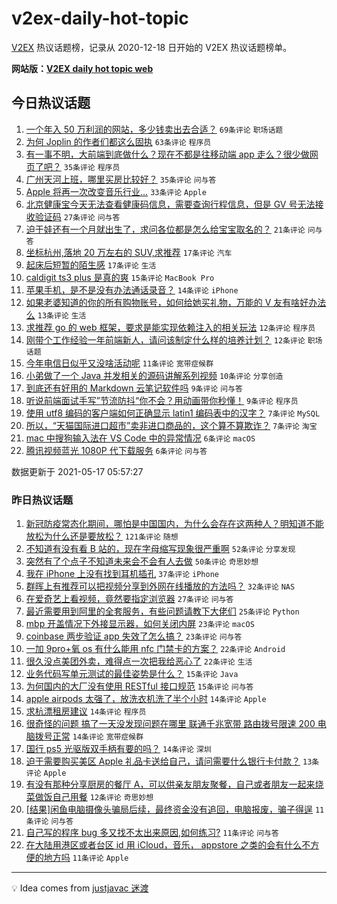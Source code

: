 # v2ex-daily-hot-topic

[V2EX](https://www.v2ex.com/) 热议话题榜，记录从 2020-12-18 日开始的 V2EX 热议话题榜单。

**网站版：[V2EX daily hot topic web](https://boojack.github.io/v2ex-daily-hot-topic-web/)**

## 今日热议话题

<!-- TODAY BEGIN -->

1. [一个年入 50 万利润的网站，多少钱卖出去合适？](https://www.v2ex.com/t/777327) `69条评论` `职场话题`
1. [为何 Joplin 的作者们都这么固执](https://www.v2ex.com/t/777378) `63条评论` `程序员`
1. [有一事不明，大前端到底做什么？现在不都是往移动端 app 走么？很少做网页了吧？](https://www.v2ex.com/t/777342) `35条评论` `程序员`
1. [广州天河上班，哪里买房比较好？](https://www.v2ex.com/t/777346) `35条评论` `问与答`
1. [Apple 将再一次改变音乐行业…](https://www.v2ex.com/t/777355) `33条评论` `Apple`
1. [北京健康宝今天无法查看健康码信息，需要查询行程信息，但是 GV 号无法接收验证码](https://www.v2ex.com/t/777348) `27条评论` `问与答`
1. [迫于娃还有一个月就出生了，求问各位都是怎么给宝宝取名的？](https://www.v2ex.com/t/777341) `21条评论` `问与答`
1. [坐标杭州,落地 20 万左右的 SUV,求推荐](https://www.v2ex.com/t/777356) `17条评论` `汽车`
1. [起床后短暂的陌生感](https://www.v2ex.com/t/777333) `17条评论` `生活`
1. [caldigit ts3 plus 是真的爽](https://www.v2ex.com/t/777339) `15条评论` `MacBook Pro`
1. [苹果手机，是不是没有办法通话录音？](https://www.v2ex.com/t/777370) `14条评论` `iPhone`
1. [如果老婆知道的你的所有购物账号，如何给她买礼物，万能的 V 友有啥好办法么](https://www.v2ex.com/t/777388) `13条评论` `生活`
1. [求推荐 go 的 web 框架，要求是能实现依赖注入的相关玩法](https://www.v2ex.com/t/777380) `12条评论` `程序员`
1. [刚带个工作经验一年前端新人，请问该制定什么样的培养计划？](https://www.v2ex.com/t/777352) `12条评论` `职场话题`
1. [今年电信日似乎又没啥活动呢](https://www.v2ex.com/t/777330) `11条评论` `宽带症候群`
1. [小弟做了一个 Java 并发相关的源码讲解系列视频](https://www.v2ex.com/t/777374) `10条评论` `分享创造`
1. [到底还有好用的 Markdown 云笔记软件吗](https://www.v2ex.com/t/777376) `9条评论` `问与答`
1. [听说前端面试手写”节流防抖“你不会？用动画带你秒懂！](https://www.v2ex.com/t/777338) `9条评论` `程序员`
1. [使用 utf8 编码的客户端如何正确显示 latin1 编码表中的汉字？](https://www.v2ex.com/t/777394) `7条评论` `MySQL`
1. [所以，“天猫国际进口超市”卖非进口商品的，这个算不算欺诈？](https://www.v2ex.com/t/777337) `7条评论` `淘宝`
1. [mac 中搜狗输入法在 VS Code 中的异常情况](https://www.v2ex.com/t/777409) `6条评论` `macOS`
1. [腾讯视频蓝光 1080P 代下载服务](https://www.v2ex.com/t/777396) `6条评论` `问与答`

数据更新于 2021-05-17 05:57:27

<!-- TODAY END -->

### 昨日热议话题

<!-- YESTERDAY BEGIN -->

1. [新冠防疫常态化期间，哪怕是中国国内，为什么会存在这两种人？明知道不能放松为什么还是要放松？](https://www.v2ex.com/t/777299) `121条评论` `随想`
1. [不知道有没有看 B 站的，现在字母缩写现象很严重啊](https://www.v2ex.com/t/777184) `52条评论` `分享发现`
1. [突然有了个点子不知道未来会不会有人去做](https://www.v2ex.com/t/777207) `50条评论` `奇思妙想`
1. [我在 iPhone 上没有找到耳机插孔](https://www.v2ex.com/t/777185) `37条评论` `iPhone`
1. [群晖上有推荐可以把视频分享到外网在线播放的方法吗？](https://www.v2ex.com/t/777222) `32条评论` `NAS`
1. [在爱奇艺上看视频，竟然要指定浏览器](https://www.v2ex.com/t/777189) `27条评论` `问与答`
1. [最近需要用到阿里的全套服务，有些问题请教下大佬们](https://www.v2ex.com/t/777269) `25条评论` `Python`
1. [mbp 开盖情况下外接显示器，如何关闭内屏](https://www.v2ex.com/t/777227) `23条评论` `macOS`
1. [coinbase 两步验证 app 失效了怎么搞？](https://www.v2ex.com/t/777188) `23条评论` `问与答`
1. [一加 9pro+氧 os 有什么能用 nfc 门禁卡的方案？](https://www.v2ex.com/t/777232) `22条评论` `Android`
1. [很久没点美团外卖，难得点一次把我给恶心了](https://www.v2ex.com/t/777287) `22条评论` `生活`
1. [业务代码写单元测试的最佳姿势是什么？](https://www.v2ex.com/t/777305) `15条评论` `Java`
1. [为何国内的大厂没有使用 RESTful 接口规范](https://www.v2ex.com/t/777286) `15条评论` `问与答`
1. [apple airpods 太强了，放洗衣机洗了半个小时](https://www.v2ex.com/t/777280) `14条评论` `Apple`
1. [求杭漂租房建议](https://www.v2ex.com/t/777225) `14条评论` `程序员`
1. [很奇怪的问题 搞了一天没发现问题在哪里 联通千兆宽带 路由拨号限速 200 电脑拨号正常](https://www.v2ex.com/t/777213) `14条评论` `宽带症候群`
1. [国行 ps5 光驱版双手柄有要的吗？](https://www.v2ex.com/t/777182) `14条评论` `深圳`
1. [迫于需要购买美区 Apple 礼品卡送给自己，请问需要什么银行卡付款？](https://www.v2ex.com/t/777293) `13条评论` `Apple`
1. [有没有那种分享厨房的餐厅 A，可以供亲友朋友聚餐，自己或者朋友一起来烧菜做饭自己用餐](https://www.v2ex.com/t/777259) `12条评论` `奇思妙想`
1. [[结果]闲鱼电脑摄像头骗局后续，最终资金没有追回，电脑报废，骗子得逞](https://www.v2ex.com/t/777316) `11条评论` `问与答`
1. [自己写的程序 bug 多又找不太出来原因,如何练习?](https://www.v2ex.com/t/777274) `11条评论` `问与答`
1. [在大陆用港区或者台区 id 用 iCloud，音乐， appstore 之类的会有什么不方便的地方吗](https://www.v2ex.com/t/777257) `11条评论` `Apple`

<!-- YESTERDAY END -->

---

💡 Idea comes from [justjavac 迷渡](https://github.com/justjavac/)
